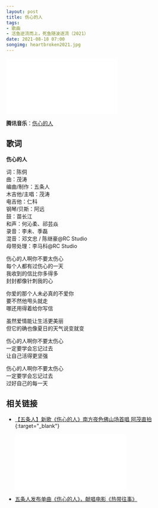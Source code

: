 ```yaml
---
layout: post
title: 伤心的人
tags: 
- 歌曲
- 活鱼逆流而上，死鱼随波逐流（2021）
date: 2021-08-18 07:00
songimg: heartbroken2021.jpg
---
```


<div class="iframe-container"><iframe class="responsive-iframe" src="//player.bilibili.com/player.html?aid=546042099&bvid=BV17q4y177bq&cid=351545576&page=1" frameborder="no" allowfullscreen="true"></iframe></div>

**腾讯音乐**：[伤心的人](https://i.y.qq.com/v8/playsong.html?songid=313024100&songtype=0#webchat_redirect)

## 歌词

**伤心的人**

词：陈侗  
曲：茂涛  
编曲/制作：五条人  
木吉他/主唱：茂涛  
电吉他：仁科  
钢琴/贝斯：阿远  
鼓：苗长江  
和声：何沁柔、祁芸焱  
录音：李未、季磊  
混音：邓文忠 / 陈继豪@RC Studio  
母带处理：李马科@RC Studio

伤心的人啊你不要太伤心  
每个人都有过伤心的一天  
我收到的信比你多得多  
封封都像针刺我的心

你爱的那个人未必真的不爱你  
要不然他甩头就走  
哪还用得着给你写信

虽然爱情能让生活更美丽  
但它的确也像夏日的天气说变就变

伤心的人啊你不要太伤心  
一定要学会忘记过去  
让自己活得更坚强

伤心的人啊你不要太伤心  
一定要学会忘记过去  
过好自己的每一天

## 相关链接

* [【五条人】新歌《伤心的人》南方夜色佛山场首唱 阿茂直拍](https://www.bilibili.com/video/BV1i5411V7Pe){:target="_blank"}

  <div class="iframe-container"><iframe class="responsive-iframe" src="//player.bilibili.com/player.html?aid=457792518&bvid=BV1i5411V7Pe&cid=255537857&page=1" frameborder="no" allowfullscreen="true"></iframe></div>

* [五条人发布单曲《伤心的人》，献唱电影《热带往事》](https://mp.weixin.qq.com/s/3rzFCViHITOALfJc2Ndedw)